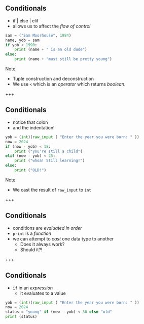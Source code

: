 ## Conditionals
* if | else | elif
* allows us to affect the *flow of control*
```python
sam = ("Sam Moorhouse", 1984)
name, yob = sam
if yob < 1990:
    print (name + " is an old dude")
else:
    print (name + "must still be pretty young")
```

Note:
* Tuple construction and deconstruction
* We use `<` which is an _operator_ which returns _boolean_. 

+++
## Conditionals
* notice that colon
* and the indentation!
```python
yob = (int)(raw_input ( "Enter the year you were born: " ))
now = 2024
if (now - yob) < 18:
    print ("you're still a child"(
elif (now - yob) < 25:
    print ("whoa! Still learning!")
else:
    print ("OLD!")
```

Note:
* We cast the result of `raw_input` to `int`

+++
## Conditionals
* conditions are *evaluated in order*
* `print` is a *function*
* we can attempt to *cast* one data type to another
  * Does it always work?
  * Should it?!

+++
## Conditionals
* `if` in an *expression*
  * it evaluates to a value
```python
yob = (int)(raw_input ( "Enter the year you were born: " ))
now = 2024
status = "young" if (now - yob) < 30 else "old"
print (status)
```